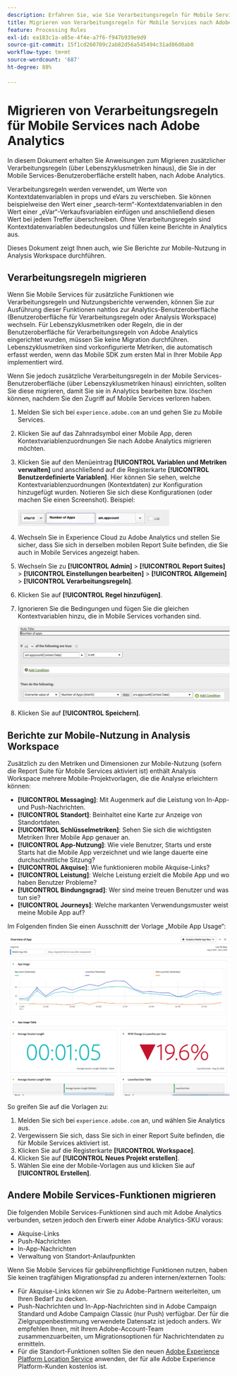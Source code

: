 ```yaml
---
description: Erfahren Sie, wie Sie Verarbeitungsregeln für Mobile Services nach Adobe Analytics migrieren.
title: Migrieren von Verarbeitungsregeln für Mobile Services nach Adobe Analytics
feature: Processing Rules
exl-id: ea183c1a-a85e-4f4e-a7f6-f947b939e9d9
source-git-commit: 15f1cd260709c2ab82d56a545494c31ad86d0ab0
workflow-type: tm+mt
source-wordcount: '687'
ht-degree: 88%

---
```


# Migrieren von Verarbeitungsregeln für Mobile Services nach Adobe Analytics

In diesem Dokument erhalten Sie Anweisungen zum Migrieren zusätzlicher Verarbeitungsregeln (über Lebenszyklusmetriken hinaus), die Sie in der Mobile Services-Benutzeroberfläche erstellt haben, nach Adobe Analytics.

Verarbeitungsregeln werden verwendet, um Werte von Kontextdatenvariablen in props und eVars zu verschieben. Sie können beispielweise den Wert einer „search-term“-Kontextdatenvariablen in den Wert einer „eVar“-Verkaufsvariablen einfügen und anschließend diesen Wert bei jedem Treffer überschreiben. Ohne Verarbeitungsregeln sind Kontextdatenvariablen bedeutungslos und füllen keine Berichte in Analytics aus.

Dieses Dokument zeigt Ihnen auch, wie Sie Berichte zur Mobile-Nutzung in Analysis Workspace durchführen.

## Verarbeitungsregeln migrieren

Wenn Sie Mobile Services für zusätzliche Funktionen wie Verarbeitungsregeln und Nutzungsberichte verwenden, können Sie zur Ausführung dieser Funktionen nahtlos zur Analytics-Benutzeroberfläche (Benutzeroberfläche für Verarbeitungsregeln oder Analysis Workspace) wechseln. Für Lebenszyklusmetriken oder Regeln, die in der Benutzeroberfläche für Verarbeitungsregeln von Adobe Analytics eingerichtet wurden, müssen Sie keine Migration durchführen. Lebenszyklusmetriken sind vorkonfigurierte Metriken, die automatisch erfasst werden, wenn das Mobile SDK zum ersten Mal in Ihrer Mobile App implementiert wird.

Wenn Sie jedoch zusätzliche Verarbeitungsregeln in der Mobile Services-Benutzeroberfläche (über Lebenszyklusmetriken hinaus) einrichten, sollten Sie diese migrieren, damit Sie sie in Analytics bearbeiten bzw. löschen können, nachdem Sie den Zugriff auf Mobile Services verloren haben.

1. Melden Sie sich bei `experience.adobe.com` an und gehen Sie zu Mobile Services.
1. Klicken Sie auf das Zahnradsymbol einer Mobile App, deren Kontextvariablenzuordnungen Sie nach Adobe Analytics migrieren möchten.
1. Klicken Sie auf den Menüeintrag **[!UICONTROL Variablen und Metriken verwalten]** und anschließend auf die Registerkarte **[!UICONTROL Benutzerdefinierte Variablen]**. Hier können Sie sehen, welche Kontextvariablenzuordnungen (Kontextdaten) zur Konfiguration hinzugefügt wurden. Notieren Sie sich diese Konfigurationen (oder machen Sie einen Screenshot). Beispiel:

   ![Kontextvariable](assets/context-var.png)

1. Wechseln Sie in Experience Cloud zu Adobe Analytics und stellen Sie sicher, dass Sie sich in derselben mobilen Report Suite befinden, die Sie auch in Mobile Services angezeigt haben.
1. Wechseln Sie zu **[!UICONTROL Admin]** > **[!UICONTROL Report Suites]** > **[!UICONTROL Einstellungen bearbeiten]** > **[!UICONTROL Allgemein]** > **[!UICONTROL Verarbeitungsregeln]**.
1. Klicken Sie auf **[!UICONTROL Regel hinzufügen]**.
1. Ignorieren Sie die Bedingungen und fügen Sie die gleichen Kontextvariablen hinzu, die in Mobile Services vorhanden sind.

   ![Verarbeitungsregel](assets/proc-rule.png)

1. Klicken Sie auf **[!UICONTROL Speichern]**.

## Berichte zur Mobile-Nutzung in Analysis Workspace

Zusätzlich zu den Metriken und Dimensionen zur Mobile-Nutzung (sofern die Report Suite für Mobile Services aktiviert ist) enthält Analysis Workspace mehrere Mobile-Projektvorlagen, die die Analyse erleichtern können:

* **[!UICONTROL Messaging]**: Mit Augenmerk auf die Leistung von In-App- und Push-Nachrichten.
* **[!UICONTROL Standort]**: Beinhaltet eine Karte zur Anzeige von Standortdaten.
* **[!UICONTROL Schlüsselmetriken]**: Sehen Sie sich die wichtigsten Metriken Ihrer Mobile App genauer an.
* **[!UICONTROL App-Nutzung]**: Wie viele Benutzer, Starts und erste Starts hat die Mobile App verzeichnet und wie lange dauerte eine durchschnittliche Sitzung?
* **[!UICONTROL Akquise]**: Wie funktionieren mobile Akquise-Links?
* **[!UICONTROL Leistung]**: Welche Leistung erzielt die Mobile App und wo haben Benutzer Probleme?
* **[!UICONTROL Bindungsgrad]**: Wer sind meine treuen Benutzer und was tun sie?
* **[!UICONTROL Journeys]**: Welche markanten Verwendungsmuster weist meine Mobile App auf?

Im Folgenden finden Sie einen Ausschnitt der Vorlage „Mobile App Usage“:

![Mobile App Usage](assets/mobile-app-usage.png)

So greifen Sie auf die Vorlagen zu:

1. Melden Sie sich bei `experience.adobe.com` an, und wählen Sie Analytics aus.
1. Vergewissern Sie sich, dass Sie sich in einer Report Suite befinden, die für Mobile Services aktiviert ist.
1. Klicken Sie auf die Registerkarte **[!UICONTROL Workspace]**.
1. Klicken Sie auf **[!UICONTROL Neues Projekt erstellen]**.
1. Wählen Sie eine der Mobile-Vorlagen aus und klicken Sie auf **[!UICONTROL Erstellen]**.

## Andere Mobile Services-Funktionen migrieren

Die folgenden Mobile Services-Funktionen sind auch mit Adobe Analytics verbunden, setzen jedoch den Erwerb einer Adobe Analytics-SKU voraus:

* Akquise-Links
* Push-Nachrichten
* In-App-Nachrichten
* Verwaltung von Standort-Anlaufpunkten

Wenn Sie Mobile Services für gebührenpflichtige Funktionen nutzen, haben Sie keinen tragfähigen Migrationspfad zu anderen internen/externen Tools:

* Für Akquise-Links können wir Sie zu Adobe-Partnern weiterleiten, um Ihren Bedarf zu decken.
* Push-Nachrichten und In-App-Nachrichten sind in Adobe Campaign Standard und Adobe Campaign Classic (nur Push) verfügbar. Der für die Zielgruppenbestimmung verwendete Datensatz ist jedoch anders. Wir empfehlen Ihnen, mit Ihrem Adobe-Account-Team zusammenzuarbeiten, um Migrationsoptionen für Nachrichtendaten zu ermitteln.
* Für die Standort-Funktionen sollten Sie den neuen [Adobe Experience Platform Location Service](https://www.adobe.com/de/experience-platform/location-service.html) anwenden, der für alle Adobe Experience Platform-Kunden kostenlos ist.
